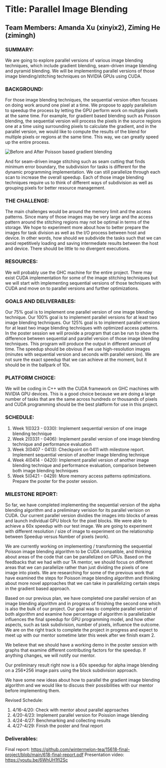 # Title: Parallel Image Blending
## Team Members: Amanda Xu (xinyix2), Ziming He (zimingh)

### SUMMARY: 
We are going to explore parallel versions of various image blending techniques, which include gradient blending, seam-driven image blending and pyramid blending. We will be implementing parallel versions of those image blending/stitching techniques on NVIDIA GPUs using CUDA.

### BACKGROUND: 
For those image blending techniques, the sequential version often focuses on doing work around one pixel at a time. We propose to apply parallelism to speedup the process by letting the GPU perform work on multiple pixels at the same time. For example, for gradient based blending such as Poisson blending, the sequential version will process the pixels in the source regions one at a time using surrounding pixels to calculate the gradient, and in the parallel version, we would like to compute the results of the blend for multiple pixels or regions at the same time. This way, we can greatly speed up the entire process.

![Before and After Poisson based gradient blending](https://user-images.githubusercontent.com/16871889/159832443-f90c470c-9d24-42fb-a733-a0cb9343fe96.PNG)

And for seam-driven image stitching such as seam cutting that finds minimum error boundary, the subdivision for tasks is different for the dynamic programming implementation. We can still parallelize through each scan to increase the overall speedup. Each of those image blending techniques require us to think of different ways of subdivision as well as grouping pixels for better resource management.

### THE CHALLENGE: 
The main challenges would be around the memory limit and the access patterns. Since many of those images may be very large and the access pattern around the stitching regions may not be optimal in terms of the storage. We hope to experiment more about how to better prepare the images for task division as well as the I/O process between host and device. In other words, how should we subdivide the tasks such that we can avoid repetitively loading and saving intermediate results between the host and device. There should be little to no divergent executions.

### RESOURCES: 
We will probably use the GHC machine for the entire project. There may exist CUDA implementation for some of the image stitching techniques but we will start with implementing sequential versions of those techniques with CUDA and move on to parallel versions and further optimizations. 

### GOALS AND DELIVERABLES: 
Our 75% goal is to implement one parallel version of one image blending technique. Our 100% goal is to implement parallel versions for at least two image blending techniques. Our 125% goal is to implement parallel versions for at least two image blending techniques with optimized access patterns. In the poster session we will provide a program that can be run to show the difference between sequential and parallel version of those image blending techniques. This program will produce the output in different amount of time. The speedup should be obvious if we use high-resolution images (minutes with sequential version and seconds with parallel version). We are not sure the exact speedup that we can achieve at the moment, but it should be in the ballpark of 10x.

### PLATFORM CHOICE: 
We will be coding in C++ with the CUDA framework on GHC machines with NVIDIA GPU devices. This is a good choice because we are doing a large number of tasks that are the same across hundreds or thousands of pixels and CUDA programming should be the best platform for use in this project.

### SCHEDULE: 
1. Week 1(0323 - 0330): Implement sequential version of one image blending technique
2. Week 2(0331 - 0406): Implement parallel version of one image blending technique and performance evaluation
3. Week 3(0407 - 0413): Checkpoint on 0411 with milestone report. Implement sequential version of another image blending technique
4. Week 4(0414 - 0420): Implement parallel version of another image blending technique and performance evaluation, comparison between both image blending techniques
5. Week 5(0421 - 0429): More memory access patterns optimizations. Prepare the poster for the poster session.

### MILESTONE REPORT:
So far, we have completed implementing the sequential version of the alpha blending algorithm and a preliminary verision for its parallel verision on CUDA. Our current parallel version dividies the images into blocks of areas and launch individual GPU block for the pixel blocks. We were able to achieve a 60x speedup with our test image. We are going to experiment with different resolution / size of image to experiment on the relationship between Speedup versus Number of pixels (work).

We are currently working on implementing / transforming the sequential Poisson image blending algorithm to be CUDA compatible, and thinking about areas of the code that can be parallelized on GPUs. Based on the feedbacks that we had with our TA mentor, we should focus on different areas that we can parallelize rather than just dividing the pixels of one image into pixels. We are researching for some of the previous work that have examined the steps for Poisson image blending algorithm and thinking about more novel approaches that we can take in parallelizing certain steps in the gradient based approach.

Based on our previous plan, we have completed one parallel version of an image blending algorithm and in progress of finishing the second one which is also the bulk of our project. Our goal was to complete parallel version of both algorithm and examine how percentage of algorithm is parallelizable influences the final speedup for GPU programming model, and how other aspects, such as task subdivision, number of pixels, influence the outcome. We are on the right track to complete the project in progress and expect to meet up with our mentor sometime later this week after we finish exam 2.

We believe that we should have a working demo in the poster session with graphs that examine different contributing factors for the speedup. If anything changes, we will notify our mentor.

Our preliminary result right now is a 60x speedup for alpha image blending on a 256*256 image pairs using the block subdivision approach.

We have some new ideas about how to parallel the gradient image blending algorithm and we would like to discuss their possibilities with our mentor before implementing them.

Revised Schedule:
1. 4/16-4/20: Check with mentor about parallel approaches
2. 4/20-4/23: Implement parallel version for Poission image blending
3. 4/24-4/27: Benchmarking and collecting results
4. 4/27-4/29: Finish the poster and final report

### Deliverables:

Final report: https://github.com/wintermelon-tea/15618-final-project/blob/main/618-final-report.pdf
Presentation video: https://youtu.be/6WhUH1fI2Sc
